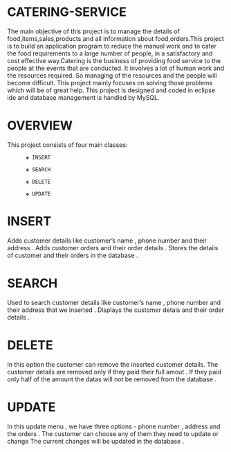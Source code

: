# CATERING-SERVICE
The main objective of this project is to manage the details of food,items,sales,products and all information about food,orders.This project is to build an application program to reduce the manual work and to cater the food requirements to a large number of people, in a satisfactory and cost effective way.Catering is the business of providing food service to the people at the events that are conducted. It involves a lot of human work and the resources required. So managing of the resources and the people will become difficult. This project mainly focuses on solving those problems which will be of great help. This project is designed and coded in eclipse ide and database management is handled by MySQL. 
# OVERVIEW
This project consists of four main classes:
          
          ✤ INSERT
         
          ✤ SEARCH
          
          ✤ DELETE
          
          ✤ UPDATE

# INSERT
Adds customer details like customer’s name , phone number and their address .
Adds customer orders and their order details .
Stores the details of customer and their orders in the database . 

# SEARCH 
Used to search customer details like customer’s name , phone number and their address that we inserted .
Displays the customer detais and their order details .

# DELETE
In this option the customer can remove the inserted customer details.
The customer details are removed only if they paid their full amout .
If they paid only half of the amount the datas will not be removed from the database .

# UPDATE
In this update menu ,  we have three options - phone number , address and the orders .
The customer can choose any of them they need to update or change
The current changes will be updated in the database .
